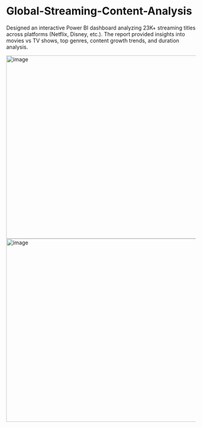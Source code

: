 # Global-Streaming-Content-Analysis
Designed an interactive Power BI dashboard analyzing 23K+ streaming titles across platforms (Netflix, Disney, etc.). The report provided insights into movies vs TV shows, top genres, content growth trends, and duration analysis.

<img width="882" height="487" alt="image" src="https://github.com/user-attachments/assets/9268931d-8120-49d3-ad2f-b963e917c03e" />

<img width="882" height="487" alt="image" src="https://github.com/user-attachments/assets/7a5590a8-cb01-48d7-8620-66995bb39294" />

